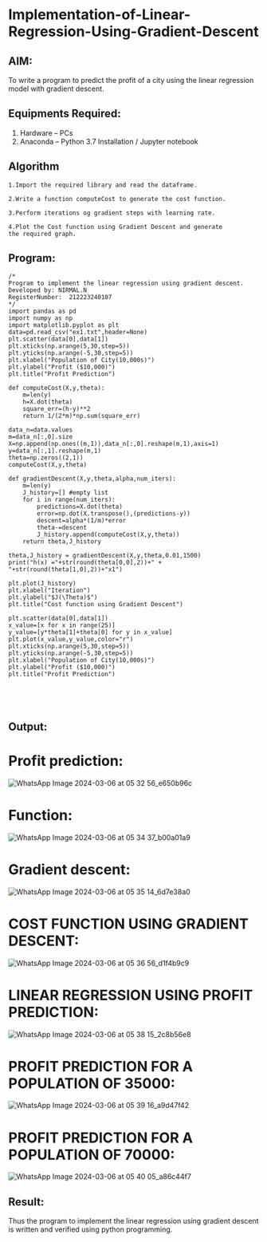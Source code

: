 # Implementation-of-Linear-Regression-Using-Gradient-Descent

## AIM:
To write a program to predict the profit of a city using the linear regression model with gradient descent.

## Equipments Required:
1. Hardware – PCs
2. Anaconda – Python 3.7 Installation / Jupyter notebook

## Algorithm
```
1.Import the required library and read the dataframe.

2.Write a function computeCost to generate the cost function.

3.Perform iterations og gradient steps with learning rate.

4.Plot the Cost function using Gradient Descent and generate the required graph. 
````
## Program:
```
/*
Program to implement the linear regression using gradient descent.
Developed by: NIRMAL.N
RegisterNumber:  212223240107
*/
import pandas as pd
import numpy as np
import matplotlib.pyplot as plt
data=pd.read_csv("ex1.txt",header=None)
plt.scatter(data[0],data[1])
plt.xticks(np.arange(5,30,step=5))
plt.yticks(np.arange(-5,30,step=5))
plt.xlabel("Population of City(10,000s)")
plt.ylabel("Profit ($10,000)")
plt.title("Profit Prediction")

def computeCost(X,y,theta):
    m=len(y) 
    h=X.dot(theta) 
    square_err=(h-y)**2
    return 1/(2*m)*np.sum(square_err) 

data_n=data.values
m=data_n[:,0].size
X=np.append(np.ones((m,1)),data_n[:,0].reshape(m,1),axis=1)
y=data_n[:,1].reshape(m,1)
theta=np.zeros((2,1))
computeCost(X,y,theta) 

def gradientDescent(X,y,theta,alpha,num_iters):
    m=len(y)
    J_history=[] #empty list
    for i in range(num_iters):
        predictions=X.dot(theta)
        error=np.dot(X.transpose(),(predictions-y))
        descent=alpha*(1/m)*error
        theta-=descent
        J_history.append(computeCost(X,y,theta))
    return theta,J_history

theta,J_history = gradientDescent(X,y,theta,0.01,1500)
print("h(x) ="+str(round(theta[0,0],2))+" + "+str(round(theta[1,0],2))+"x1")

plt.plot(J_history)
plt.xlabel("Iteration")
plt.ylabel("$J(\Theta)$")
plt.title("Cost function using Gradient Descent")

plt.scatter(data[0],data[1])
x_value=[x for x in range(25)]
y_value=[y*theta[1]+theta[0] for y in x_value]
plt.plot(x_value,y_value,color="r")
plt.xticks(np.arange(5,30,step=5))
plt.yticks(np.arange(-5,30,step=5))
plt.xlabel("Population of City(10,000s)")
plt.ylabel("Profit ($10,000)")
plt.title("Profit Prediction")





`````

## Output:

# Profit prediction:

![WhatsApp Image 2024-03-06 at 05 32 56_e650b96c](https://github.com/23013743/Implementation-of-Linear-Regression-Using-Gradient-Descent/assets/161271714/41fe0253-d6ca-4bfc-ad94-b389ee23baf5)

# Function:

![WhatsApp Image 2024-03-06 at 05 34 37_b00a01a9](https://github.com/23013743/Implementation-of-Linear-Regression-Using-Gradient-Descent/assets/161271714/4a599df4-185f-4597-8a62-b37c094033e9)

# Gradient descent:

![WhatsApp Image 2024-03-06 at 05 35 14_6d7e38a0](https://github.com/23013743/Implementation-of-Linear-Regression-Using-Gradient-Descent/assets/161271714/329cfd58-1889-4168-a6df-9e483e7cc642)

# COST FUNCTION USING GRADIENT DESCENT:

![WhatsApp Image 2024-03-06 at 05 36 56_d1f4b9c9](https://github.com/23013743/Implementation-of-Linear-Regression-Using-Gradient-Descent/assets/161271714/b74bc8ad-fbc8-4ee8-922b-6a91293f1406)

# LINEAR REGRESSION USING PROFIT PREDICTION:


![WhatsApp Image 2024-03-06 at 05 38 15_2c8b56e8](https://github.com/23013743/Implementation-of-Linear-Regression-Using-Gradient-Descent/assets/161271714/395a06b3-ce6d-4d1e-a359-b325214c1eb8)

# PROFIT PREDICTION FOR A POPULATION OF 35000:

![WhatsApp Image 2024-03-06 at 05 39 16_a9d47f42](https://github.com/23013743/Implementation-of-Linear-Regression-Using-Gradient-Descent/assets/161271714/0f69dc99-8d01-45fc-9ff7-055f1d7005f3)

# PROFIT PREDICTION FOR A POPULATION OF 70000:


![WhatsApp Image 2024-03-06 at 05 40 05_a86c44f7](https://github.com/23013743/Implementation-of-Linear-Regression-Using-Gradient-Descent/assets/161271714/74fa93c8-d0fd-43ed-aec5-e0c7cbd0be15)

## Result:
Thus the program to implement the linear regression using gradient descent is written and verified using python programming.
